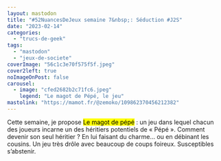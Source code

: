 ```yaml
---
layout: mastodon
title: "#52NuancesDeJeux semaine 7&nbsp;: Séduction #J2S"
date: "2023-02-14"
categories: 
  - "trucs-de-geek"
tags: 
  - "mastodon"
  - "jeux-de-societe"
coverImage: "56c1c3e70f575f5f.jpeg"
cover2left: true
noImageOnPost: false
carousel: 
  - image: "cfed2682b2c71fc6.jpeg"
    legend: "Le magot de Pépé, le jeu"
mastolink: "https://mamot.fr/@zemoko/109862370456212382"
---
```


Cette semaine, je propose <mark>Le magot de pépé</mark>&nbsp;: un jeu dans lequel chacun des joueurs incarne un des héritiers potentiels de «&nbsp;Pépé&nbsp;». Comment devenir son seul héritier&nbsp;? En lui faisant du charme… ou en débinant les cousins. Un jeu très drôle avec beaucoup de coups foireux. Susceptibles s’abstenir.
